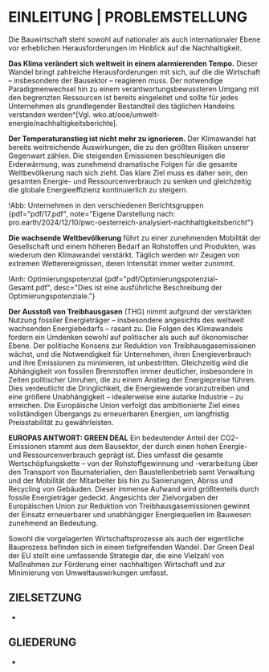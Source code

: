 # EINLEITUNG | PROBLEMSTELLUNG

Die Bauwirtschaft steht sowohl auf nationaler als auch internationaler Ebene vor erheblichen Herausforderungen im Hinblick auf die Nachhaltigkeit.

**Das Klima verändert sich weltweit in einem alarmierenden Tempo.** Dieser Wandel bringt zahlreiche Herausforderungen mit sich, auf die die Wirtschaft – insbesondere der Bausektor – reagieren muss. Der notwendige Paradigmenwechsel hin zu einem verantwortungsbewussteren Umgang mit den begrenzten Ressourcen ist bereits eingeleitet und sollte für jedes Unternehmen als grundlegender Bestandteil des täglichen Handelns verstanden werden^[Vgl. wko.at/ooe/umwelt-energie/nachhaltigkeitsberichte].

**Der Temperaturanstieg ist nicht mehr zu ignorieren.** Der Klimawandel hat bereits weitreichende Auswirkungen, die zu den größten Risiken unserer Gegenwart zählen. Die steigenden Emissionen beschleunigen die Erderwärmung, was zunehmend dramatische Folgen für die gesamte Weltbevölkerung nach sich zieht. Das klare Ziel muss es daher sein, den gesamten Energie- und Ressourcenverbrauch zu senken und gleichzeitig die globale Energieeffizienz kontinuierlich zu steigern.

!Abb: Unternehmen in den verschiedenen Berichtsgruppen {pdf="pdf/17.pdf", note="Eigene Darstellung nach: pro.earth/2024/12/10/pwc-oesterreich-analysiert-nachhaltigkeitsbericht"}

**Die wachsende Weltbevölkerung** führt zu einer zunehmenden Mobilität der Gesellschaft und einem höheren Bedarf an Rohstoffen und Produkten, was wiederum den Klimawandel verstärkt. Täglich werden wir Zeugen von extremen Wetterereignissen, deren Intensität immer weiter zunimmt.

!Anh: Optimierungspotenzial {pdf="pdf/Optimierungspotenzial-Gesamt.pdf", desc="Dies ist eine ausführliche Beschreibung der Optimierungspotenziale."}

**Der Ausstoß von Treibhausgasen** (THG) nimmt aufgrund der verstärkten Nutzung fossiler Energieträger – insbesondere angesichts des weltweit wachsenden Energiebedarfs – rasant zu. Die Folgen des Klimawandels fordern ein Umdenken sowohl auf politischer als auch auf ökonomischer Ebene. Der politische Konsens zur Reduktion von Treibhausgasemissionen wächst, und die Notwendigkeit für Unternehmen, ihren Energieverbrauch und ihre Emissionen zu minimieren, ist unbestritten. Gleichzeitig wird die Abhängigkeit von fossilen Brennstoffen immer deutlicher, insbesondere in Zeiten politischer Unruhen, die zu einem Anstieg der Energiepreise führen. Dies verdeutlicht die Dringlichkeit, die Energiewende voranzutreiben und eine größere Unabhängigkeit – idealerweise eine autarke Industrie – zu erreichen. Die Europäische Union verfolgt das ambitionierte Ziel eines vollständigen Übergangs zu erneuerbaren Energien, um langfristig Preisstabilität zu gewährleisten.

**EUROPAS ANTWORT: GREEN DEAL** Ein bedeutender Anteil der CO2-Emissionen stammt aus dem Bausektor, der durch einen hohen Energie- und Ressourcenverbrauch geprägt ist. Dies umfasst die gesamte Wertschöpfungskette – von der Rohstoffgewinnung und -verarbeitung über den Transport von Baumaterialien, den Baustellenbetrieb samt Verwaltung und der Mobilität der Mitarbeiter bis hin zu Sanierungen, Abriss und Recycling von Gebäuden. Dieser immense Aufwand wird größtenteils durch fossile Energieträger gedeckt. Angesichts der Zielvorgaben der Europäischen Union zur Reduktion von Treibhausgasemissionen gewinnt der Einsatz erneuerbarer und unabhängiger Energiequellen im Bauwesen zunehmend an Bedeutung.

Sowohl die vorgelagerten Wirtschaftsprozesse als auch der eigentliche Bauprozess befinden sich in einem tiefgreifenden Wandel. Der Green Deal der EU stellt eine umfassende Strategie dar, die eine Vielzahl von Maßnahmen zur Förderung einer nachhaltigen Wirtschaft und zur Minimierung von Umweltauswirkungen umfasst.

## ZIELSETZUNG

-

## GLIEDERUNG

-
